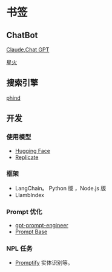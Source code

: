 # 书签
## ChatBot
[Claude](https://claude.ai/),[Chat GPT](https://chat.openai.com/)

[星火](https://xinghuo.xfyun.cn/desk)

## 搜索引擎
[phind](https://www.phind.com/)

## 开发
### 使用模型
* [Hugging Face](https://huggingface.co/models)
* [Replicate](https://replicate.com/explore)

### 框架
* LangChain。 Python 版 ，Node.js 版
* LlambIndex

### Prompt 优化
* [gpt-prompt-engineer](https://github.com/mshumer/gpt-prompt-engineer)
* [Prompt Base](https://promptbase.com/)

### NPL 任务
* [Promptify](https://github.com/promptslab/Promptify) 实体识别等。




